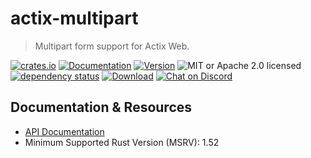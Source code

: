 # actix-multipart

> Multipart form support for Actix Web.

[![crates.io](https://img.shields.io/crates/v/actix-multipart?label=latest)](https://crates.io/crates/actix-multipart)
[![Documentation](https://docs.rs/actix-multipart/badge.svg?version=0.4.0-beta.10)](https://docs.rs/actix-multipart/0.4.0-beta.10)
[![Version](https://img.shields.io/badge/rustc-1.52+-ab6000.svg)](https://blog.rust-lang.org/2021/05/06/Rust-1.52.0.html)
![MIT or Apache 2.0 licensed](https://img.shields.io/crates/l/actix-multipart.svg)
<br />
[![dependency status](https://deps.rs/crate/actix-multipart/0.4.0-beta.10/status.svg)](https://deps.rs/crate/actix-multipart/0.4.0-beta.10)
[![Download](https://img.shields.io/crates/d/actix-multipart.svg)](https://crates.io/crates/actix-multipart)
[![Chat on Discord](https://img.shields.io/discord/771444961383153695?label=chat&logo=discord)](https://discord.gg/NWpN5mmg3x)

## Documentation & Resources

- [API Documentation](https://docs.rs/actix-multipart)
- Minimum Supported Rust Version (MSRV): 1.52
